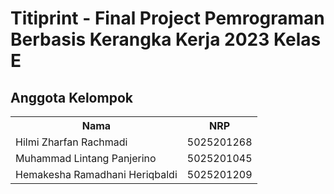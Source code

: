 # Titiprint - Final Project Pemrograman Berbasis Kerangka Kerja 2023 Kelas E

## Anggota Kelompok

<table>
    <tr>
	    <th>Nama</th>
      <th>NRP</th>
    </tr>
    <tr>
        <td>Hilmi Zharfan Rachmadi</td>
        <td>5025201268</td>
    </tr>
    <tr>
        <td>Muhammad Lintang Panjerino</td>
        <td>5025201045</td>
    </tr>
    <tr>
        <td>Hemakesha Ramadhani Heriqbaldi</td>
        <td>5025201209</td>
    </tr>
<table>
